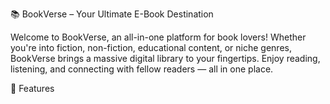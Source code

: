 📚 BookVerse – Your Ultimate E-Book Destination

Welcome to BookVerse, an all-in-one platform for book lovers! Whether you're into fiction, non-fiction, educational content, or niche genres, BookVerse brings a massive digital library to your fingertips. Enjoy reading, listening, and connecting with fellow readers — all in one place.

🌟 Features
